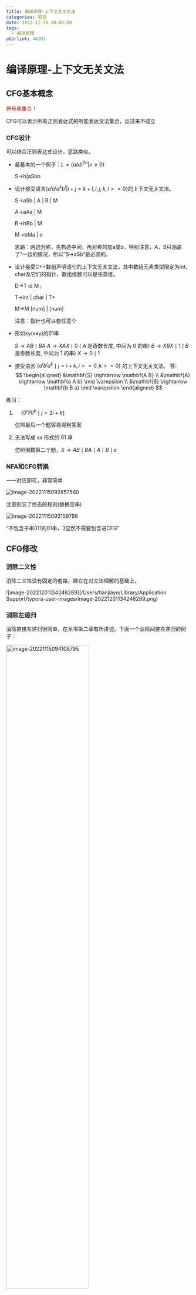 ```yaml
---
title: 编译原理-上下文无关文法
categories: 笔记
date: 2022-11-19 10:00:00
tags:
  - 编译原理
abbrlink: 44201
---
```

# 编译原理-上下文无关文法

## CFG基本概念

<font color='Apricot'>符号串集合！</font>

CFG可以表示所有正则表达式的所能表达文法集合，反过来不成立

### CFG设计

可以结合正则表达式设计，思路类似。

- 最基本的一个例子：$L=\{abb^{2n}|n≥0\}$

  S→b|aSbb

- 设计接受语言${\{a^ib^ja^kb^l| i+j=k+l, i, j, k, l>=0\}}$的上下文无关文法。

  S→aSb | A | B | M

  A→aAa | M

  B→bBb | M

  M→bMa | e

   思路：两边对称，先构造中间，再对称的加a或b。特别注意，A，B只涵盖了“一边的情况，所以”S→aSb“是必须的。

- 设计接受C++数组声明语句的上下文无关文法，其中数组元素类型限定为int、char及它们的指针，数组维数可以是任意维。

  D→T id M ;

  T→int | char | T*

  M→M [num] | [num]

  注意：指针也可以套任意个

- 形如xy(x≠y)的01串

  $S \rightarrow A B \mid B A$
  $A \rightarrow X A X \mid 0$ ( $A$ 是奇数长度, 中间为 0 的串)
  $B \rightarrow X B X \mid 1$ ( $B$ 是奇数长度, 中间为 1 的串)
  $X \rightarrow 0 \mid 1$
  
- 接受语言 $\left\{a^i b^j a^k \mid j=i+k, i>=0, k>=0\right\}$ 的上下文无关文法。 答:
$$
\begin{aligned}
&\mathbf{S} \rightarrow \mathbf{A B} \\
&\mathbf{A} \rightarrow \mathbf{a A b} \mid \varepsilon \\
&\mathbf{B} \rightarrow \mathbf{b B a} \mid \varepsilon
\end{aligned}
$$

练习：

1. $\quad\left\{0^i 1^j 0^k \mid j=2 i+k\right\}$

   仿照最后一个题容易得到答案

2. 无法写成 $x x$ 形式的 01 串

   仿照倒数第二个题，$S \rightarrow A B \mid B A \mid A \mid B \mid \varepsilon$

### NFA和CFG转换

一一对应即可，非常简单

![image-20221115092857560](https://raw.githubusercontent.com/Lunaticsky-tql/blog_article_resources/main/%E7%BC%96%E8%AF%91%E5%8E%9F%E7%90%86-%E4%B8%8A%E4%B8%8B%E6%96%87%E6%97%A0%E5%85%B3%E6%96%87%E6%B3%95/20221201120121396547_551_image-20221115092857560.png)

注意别忘了终态的规则(替换空串)

![image-20221115093159798](https://raw.githubusercontent.com/Lunaticsky-tql/blog_article_resources/main/%E7%BC%96%E8%AF%91%E5%8E%9F%E7%90%86-%E4%B8%8A%E4%B8%8B%E6%96%87%E6%97%A0%E5%85%B3%E6%96%87%E6%B3%95/20221201120122982777_294_image-20221115093159798.png)

“不包含子串011的01串，3显然不需要包含进CFG”

## CFG修改

### 消除二义性

消除二义性没有固定的套路，建立在对文法理解的基础上。

![image-20221201134248289](/Users/tianjiaye/Library/Application Support/typora-user-images/image-20221201134248289.png)

### 消除左递归

消除直接左递归很简单，在龙书第二章有所讲述。下面一个消除间接左递归的例子：

<img src="https://raw.githubusercontent.com/Lunaticsky-tql/blog_article_resources/main/%E7%BC%96%E8%AF%91%E5%8E%9F%E7%90%86-%E4%B8%8A%E4%B8%8B%E6%96%87%E6%97%A0%E5%85%B3%E6%96%87%E6%B3%95/20221201120126538302_916_image-20221115094108795.png" alt="image-20221115094108795" width="67%" height="67%" />

### 消除空字

消除空字需要注意的一点时一定要替换“干净”，即所有与含有空字的非终结符文法定义相关的条目都要考虑并替换

![image-20221115094610591](https://raw.githubusercontent.com/Lunaticsky-tql/blog_article_resources/main/%E7%BC%96%E8%AF%91%E5%8E%9F%E7%90%86-%E4%B8%8A%E4%B8%8B%E6%96%87%E6%97%A0%E5%85%B3%E6%96%87%E6%B3%95/20221201120128030368_860_image-20221115094610591.png)

![image-20221115094838176](https://raw.githubusercontent.com/Lunaticsky-tql/blog_article_resources/main/%E7%BC%96%E8%AF%91%E5%8E%9F%E7%90%86-%E4%B8%8A%E4%B8%8B%E6%96%87%E6%97%A0%E5%85%B3%E6%96%87%E6%B3%95/20221201120129388514_865_image-20221115094838176.png)

### 消除回路

![image-20221115095219937](https://raw.githubusercontent.com/Lunaticsky-tql/blog_article_resources/main/%E7%BC%96%E8%AF%91%E5%8E%9F%E7%90%86-%E4%B8%8A%E4%B8%8B%E6%96%87%E6%97%A0%E5%85%B3%E6%96%87%E6%B3%95/20221201120130871049_366_image-20221115095219937.png)

### 左公因子提取

$A \rightarrow \alpha \beta_1 \mid \alpha \beta_2$
改写为：
$\mathrm{A} \rightarrow \alpha \mathrm{A}^{\prime}$
$A^{\prime} \rightarrow \beta_1 \mid \beta_2$

例子：

$\mathrm{S} \rightarrow \mathrm{iEtS}|\mathrm{iEtSeS}| \mathrm{a}$
$\mathrm{E} \rightarrow \mathrm{b}$
i $\rightarrow$ if, t$ \rightarrow$ then, e $\rightarrow$ else, E $\rightarrow$ 表达式, S $\rightarrow$ 语句
改写为:
$\mathrm{S} \rightarrow \mathrm{iEtSS}$ ' | a
$\mathrm{S}^{\prime} \rightarrow \mathrm{eS} \mid \varepsilon$
$\mathrm{E} \rightarrow \mathrm{b}$

## CFG无法描述的语言结构

(重在理解)

例1: $\mathrm{L}_1=\left\{\mathrm{wcw} \mid \mathrm{w} \in(\mathrm{a} \mid \mathrm{b})^*\right\}$

检查标识符(w)必须在使用之前定义

语义分析阶段才能完成的事情

例2: $\mathrm{L}_2=\left\{a^{\mathrm{n}} b^m c^n d^m \mid n \geqslant 1\right.$ 且 $\left.m \geqslant 1\right\}$

检查函数的形参 (声明) 与实参 (调用)的数目是否匹配

语法定义一般不考虑参数数目

例3: $\mathrm{L}_3=\left\{\mathrm{a}^{\mathrm{n}} b^{\mathrm{n}} \mathrm{c}^{\mathrm{n}} \mid \mathrm{n} \geq 0\right\}$

排版软件, 文本加下划线: $\mathrm{n}$ 个字符, $\mathrm{n}$ 个退格, $\mathrm{n}$ 个下划线

$\mathrm{a}^{\mathrm{n}} b^{\mathrm{n}}$容易描述(S→aSb)

另一种方式: 字符一退格一下划线三元 组序列, $(\mathrm{abc})^*$就可以描述了

**可以描述的类似文法：**

$\mathrm{L}_1{ }^{\prime}=\left\{\mathrm{w} \mathrm{c}\mathrm{w}^{\mathrm{R}} \mathrm{w} \in(\mathrm{a} \mid \mathrm{b})^*, \mathrm{w}^{\mathrm{R}}\right.$ 为$\mathrm{w}$的反转 $\}$

$\mathrm{S} \rightarrow \mathrm{aSa}|\mathrm{bSb}| \mathrm{c}$
$\mathrm{L}_2{ }^{\prime}=\left\{\mathrm{a}^{\mathrm{n}} \mathrm{b}^{\mathrm{m}} \mathrm{c}^{\mathrm{m}} \mathrm{d}^{\mathrm{n}} \mid \mathrm{n} \geqslant 1\right.$ 且 $\left.\mathrm{m} \geqslant 1\right\}$

和考试题类似，中心对称的，先处理中间

$\mathrm{S} \rightarrow \mathrm{aSd}|\mathrm{aAd} \quad \mathrm{A} \rightarrow \mathrm{bAc}| \mathrm{bc}$

$\mathrm{L}_2{ }^{{\prime\prime}}=\left\{\mathrm{a}^{\mathrm{n}} b^{\mathrm{n}} \mathrm{c}^{\mathrm{m}} \mathrm{d}^{\mathrm{m}} \mid \mathrm{n} \geqslant 1\right.$ 且 $\left.m \geqslant 1\right\}$

轴对称的，先处理两边

$\mathrm{S} \rightarrow \mathrm{AB} \quad \mathrm{A} \rightarrow \mathrm{aAb}|\mathrm{ab} \quad \mathrm{B} \rightarrow \mathrm{cBd}| \mathrm{cd}$

$\mathrm{L}_3{ }^{\prime}=\left\{\mathrm{a}^{\mathrm{n}} \mathrm{b}^{\mathrm{n}} \mid \mathrm{n} \geq 1\right\}$

$\mathrm{S} \rightarrow \mathrm{aSb} \mid \mathrm{ab}$


PS：证明$\mathrm{L}_3{ }^{\prime}$不能用正则表达式表示

可以考虑证明它不能使用DFA进行表示。证明的关键就是定义”DF“(确定，有穷):

假定存在DFA D接受 $\mathrm{L}_3{ }^{\prime}$, 其状态数为 $k$(有穷)。 设状态 $\mathrm{s}_0, \mathrm{~s}_1, \ldots, \mathrm{s}_{\mathrm{k}}$ 为读入 $\varepsilon, \mathrm{a}, \mathrm{aa}, \ldots, \mathrm{a}^{\mathrm{k}}$ 后的状态 $\Rightarrow \mathrm{s}_{\mathrm{i}}$ 为读入 $\mathrm{i}$ 个 $\mathrm{a}$ 达到的状态 $(0 \leqslant \mathrm{i} \leqslant \mathrm{k})$
总状态数 $\mathrm{k} \rightarrow \mathrm{s}_0, \mathrm{~s}_1, \ldots, \mathrm{s}_{\mathrm{k}}$ 中至少有两个相同状态, 不妨设为 $s_i 、 s_j ， i<j$

$a^i b^i \in L_3 \rightarrow \Rightarrow s_i\left(s_j\right)$ 到终态路径标记为 $b^i$
$\rightarrow$ 初态 $\rightarrow$ 终态还有标为 $a^i b^i$ 的路径 $\rightarrow D$ 接受 $a^i b^i$, 与”D(确定)“矛盾！

![image-20221115103746485](https://raw.githubusercontent.com/Lunaticsky-tql/blog_article_resources/main/%E7%BC%96%E8%AF%91%E5%8E%9F%E7%90%86-%E4%B8%8A%E4%B8%8B%E6%96%87%E6%97%A0%E5%85%B3%E6%96%87%E6%B3%95/20221201120132392020_526_image-20221115103746485.png)